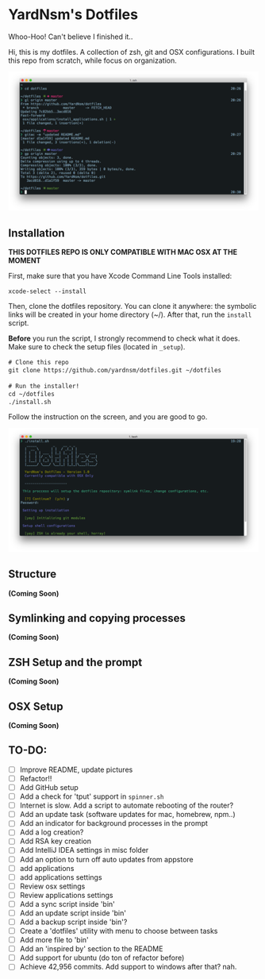 # YardNsm's Dotfiles
Whoo-Hoo! Can't believe I finished it..

Hi, this is my dotfiles. A collection of zsh, git and OSX configurations. I built this repo from scratch, while focus on organization.

![the final product](https://raw.githubusercontent.com/YardNsm/dotfiles/master/_misc/media/terminal.png)

## Installation
**THIS DOTFILES REPO IS ONLY COMPATIBLE WITH MAC OSX AT THE MOMENT**

First, make sure that you have Xcode Command Line Tools installed:

```
xcode-select --install
```

Then, clone the dotfiles repository. You can clone it anywhere: the symbolic links will be created in your home directory (~/).
After that, run the `install` script.

**Before** you run the script, I strongly recommend to check what it does. Make sure to check the setup files (located in `_setup`).

```
# Clone this repo
git clone https://github.com/yardnsm/dotfiles.git ~/dotfiles

# Run the installer!
cd ~/dotfiles
./install.sh
```

Follow the instruction on the screen, and you are good to go.

![installer](https://raw.githubusercontent.com/YardNsm/dotfiles/master/_misc/media/install.png)

## Structure
__(Coming Soon)__

## Symlinking and copying processes
__(Coming Soon)__

## ZSH Setup and the prompt
__(Coming Soon)__

## OSX Setup
__(Coming Soon)__

## TO-DO:
- [ ] Improve README, update pictures
- [ ] Refactor!!
- [ ] Add GitHub setup
- [ ] Add a check for 'tput' support in `spinner.sh`
- [ ] Internet is slow. Add a script to automate rebooting of the router?
- [ ] Add an update task (software updates for mac, homebrew, npm..)
- [ ] Add an indicator for background processes in the prompt
- [ ] Add a log creation?
- [ ] Add RSA key creation
- [ ] Add IntelliJ IDEA settings in misc folder
- [ ] Add an option to turn off auto updates from appstore
- [ ] add applications
- [ ] add applications settings
- [ ] Review osx settings
- [ ] Review applications settings
- [ ] Add a sync script inside 'bin'
- [ ] Add an update script inside 'bin'
- [ ] Add a backup script inside 'bin'?
- [ ] Create a 'dotfiles' utility with menu to choose between tasks
- [ ] Add more file to 'bin'
- [ ] Add an 'inspired by' section to the README
- [ ] Add support for ubuntu (do ton of refactor before)
- [ ] Achieve 42,956 commits. Add support to windows after that? nah.

